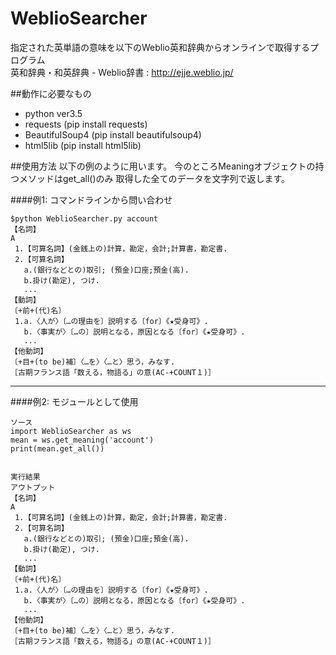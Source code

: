 # WeblioSearcher
指定された英単語の意味を以下のWeblio英和辞典からオンラインで取得するプログラム  
英和辞典・和英辞典 - Weblio辞書 : http://ejje.weblio.jp/  

##動作に必要なもの
 * python ver3.5
 * requests (pip install requests)
 * BeautifulSoup4 (pip install beautifulsoup4)
 * html5lib (pip install html5lib)

##使用方法
以下の例のように用います。
今のところMeaningオブジェクトの持つメソッドはget_all()のみ
取得した全てのデータを文字列で返します。

####例1: コマンドラインから問い合わせ

    $python WeblioSearcher.py account
    【名詞】
    A
     1.【可算名詞】(金銭上の)計算，勘定，会計;計算書，勘定書.
     2.【可算名詞】
       a.(銀行などとの)取引; (預金)口座;預金(高).
       b.掛け(勘定), つけ.
       ...
    【動詞】
    〔+前+(代)名〕
     1.a.〈人が〉〔…の理由を〕説明する〔for〕《★受身可》.
       b.〈事実が〉〔…の〕説明となる，原因となる〔for〕《★受身可》.
       ...
    【他動詞】
    〔+目+(to be)補〕〈…を〉〈…と〉思う，みなす.
    ［古期フランス語「数える，物語る」の意(AC‐+COUNT１)］
---------------------------------------------------------------------------

####例2: モジュールとして使用

    ソース
    import WeblioSearcher as ws
    mean = ws.get_meaning('account')
    print(mean.get_all())


    実行結果
    アウトプット
    【名詞】
    A
     1.【可算名詞】(金銭上の)計算，勘定，会計;計算書，勘定書.
     2.【可算名詞】
       a.(銀行などとの)取引; (預金)口座;預金(高).
       b.掛け(勘定), つけ.
       ...
    【動詞】
    〔+前+(代)名〕
     1.a.〈人が〉〔…の理由を〕説明する〔for〕《★受身可》.
       b.〈事実が〉〔…の〕説明となる，原因となる〔for〕《★受身可》.
       ...
    【他動詞】
    〔+目+(to be)補〕〈…を〉〈…と〉思う，みなす.
    ［古期フランス語「数える，物語る」の意(AC‐+COUNT１)］
